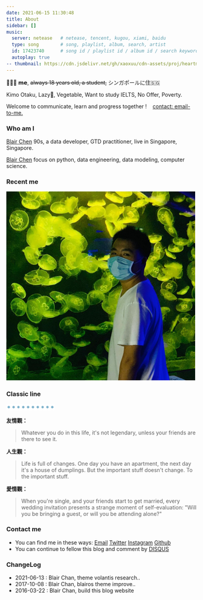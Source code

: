 ```yaml
---
date: 2021-06-15 11:30:48
title: About
sidebar: []
music:
  server: netease   # netease, tencent, kugou, xiami, baidu
  type: song        # song, playlist, album, search, artist
  id: 17423740      # song id / playlist id / album id / search keyword
  autoplay: true
-- thumbnail: https://cdn.jsdelivr.net/gh/xaoxuu/cdn-assets/proj/heartmate/icon.png
---
```


👨🏻‍🎓 𝗺𝗲, ~~always 18 years old, a student,~~ ‍シンガポールに住🇸🇬

Kimo Otaku, Lazy🐶, Vegetable, Want to study IELTS, No Offer, Poverty.

Welcome to communicate, learn and progress together ! &nbsp;&nbsp; [contact: email-to-me.](mailto:blair.value@gmail.com)

### Who am I

<a class="article-myself" href="/about"> Blair Chen</a> 90s, a data developer, GTD practitioner, live in Singapore, Singapore.

<a class="article-myself" href="/about"> Blair Chen</a> focus on python, data engineering, data modeling, computer science.

<!--<a class="article-myself" href="/">  Libin Chan</a>-->
<!-- <img src="/images/tech-logos/2016-10-03-6.png" width="250"  style="margin-left:100px;" /img> -->
<!--<img src="/images/tech-logos/2016-10-03-6.png" width="250" /img>
-->

### Recent me

<!-- 社会是复杂的，我们为了自己的整体格局提升， 一定要照顾沟通者的感受。
每个人的追求和思考面都是不同的，要换位思考，尊重每一个肯为梦想而努力奋斗的人。 
-->

<img src="/images/tw/sea-sg-logo-me1.jpg" width="500" alt="S.E.A. Aquarium Singapore" />

<!--
<img src="/images/tw/Auckland-2.jpg" width="500" alt="Auckland New Zealand" />
-->

### Classic line

<img src=/images/tw/main-progress-blue-dot.gif style="box-shadow:none; margin:0;height:16px">

**友情觀：**

<!--

> You see, kids, there’s no way of knowing for sure where the safest place is… so the best you can hope for is to have some good company.
>
> 你永遠沒法確定什麼地方最安全，所以你只能期望能有三兩好友陪在身旁。
> &nbsp;

>
> 無論你今生做什麼，沒有朋友在你身旁見證，就算不上是傳奇。

-->

> Whatever you do in this life, it's not legendary, unless your friends are there to see it.

**人生觀：**

<!--
> The future is scary. But you can’t just run back to the past, because it’s familiar.
>
> 未來很可怕，但是你不能因為熟悉過去就一直待在原來的地方。 Challenge accepted
> &nbsp;
> While baseball, strippers, and guns can’t help, the only thing that can really heal a broken heart is time. 棒球、脫衣舞孃、手槍都不起作用，惟一可以真正治愈那顆破碎的心的只有時間。
> &nbsp;

>
> 生活是充滿挑戰的。今天你還擁有一間公寓，但改天也許就變成餃子館了。但一些重要的東西是不會改變的。為那些重要的東西乾杯。

-->

> Life is full of changes. One day you have an apartment, the next day it's a house of dumplings. But the important stuff doesn't change. To the important stuff.


**愛情觀：**

<!--

> The early bloom of romantics is a wonderful thing. You meet someone, you have a connection, and that person becomes sheer perfection in your eyes. You just can’t find anything wrong with them. You can’t wait to tell the world about it.
>
> 愛情初綻時十分美好。你們遇見一個人，對她有了好感，那個人在你眼中就會變得完美無瑕。你就是找不到她們的缺點，並迫不及待地要告訴全世界。
> &nbsp;
> Kids，when you are single, all you're looking for is happily ever after. But only one of your stories can end that way the rest ended with somebody get hurt.
>
> 孩子，當你們單身的時候，以為感情的結局就是王子公主永遠過上幸福快樂的生活。但在你所有的感情經歷中，只會有一個是以這種方式結尾，其它都以至少有一個人受傷而告終。
> &nbsp;

> 你還單身的時候，你周圍的朋友開始步入婚姻的殿堂。每個婚禮邀請貼都會引發讓人心酸的自我評估：您是獨自赴約還是偕伴前來

-->

> When you're single, and your friends start to get married, every wedding invitation presents a strange moment of self-evaluation: "Will you be bringing a guest, or will you be attending alone?"

<!-- 非名人名言： 任何对其它人或者事物报以极高期望的人是这个世界上最不幸福的人, 降低期望是通向幸福之路-->

### Contact me

- You can find me in these ways: <a class="article-myEmail" href="mailto:blair.value@gmail.com">  Email</a> <!--<a class="article-myFacebook" href="https://www.facebook.com/"> Facebook</a>--> <a class="article-myTwitter" href="https://twitter.com/blairechin">  Twitter</a> <a class="article-myInstagram" href="https://www.instagram.com/"> Instagram</a> <a class="article-myGithub" href="https://github.com/blair101"> Github</a> <!--<a class="article-myKaggle" href="https://www.kaggle.com/blairchan"> Kaggle</a> --><!--<a class="article-mySegmentfault" href="https://www.stackoverflow.com"> Stackoverflow</a>-->
- You can continue to fellow this blog and comment by [DISQUS](https://disqus.com/)

### ChangeLog

- 2021-06-13 : Blair Chan, theme volantis research..
- 2017-10-08 : Blair Chan, blairos theme improve..
- 2016-03-22 : Blair Chan, build this blog website

[1]: /images/tech-logos/2016-10-03-6.png
[tw]: /tweet



<!--出国留学得到的不只是文凭，而是把我放到任何我谁都不认识的国家，我都能生活下去的能力, 
和一种名车豪宅已经动摇不了每天坐公交车去追求的简单生活平淡的心态，这两天让我受益终身。-->

<!--在让人做某一件事之前，应该先解释为什么要做这件事，及它的重要性。这样才能让人理解，才能尊重程序员的智商。-->


 <!--[Blair’s Instagram][ins]-->

<!--&nbsp; 、&nbsp;[Netease Music][wangyiyun]&nbsp;、&nbsp;[Tweet][tweet]
-->

[ins]: https://www.instagram.com/blair101v/
[wangyiyun]: https://music.163.com/#/my/m/music/playlist?id=942623425
[tweet]: /tweet

